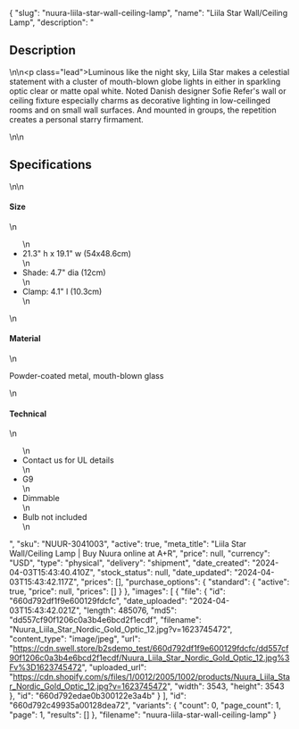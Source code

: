 {
  "slug": "nuura-liila-star-wall-ceiling-lamp",
  "name": "Liila Star Wall/Ceiling Lamp",
  "description": "<h2>Description</h2>\n<!-- split -->\n<p class=\"lead\">Luminous like the night sky, Liila Star makes a celestial statement with a cluster of mouth-blown globe lights in either in sparkling optic clear or matte opal white. Noted Danish designer Sofie Refer's wall or ceiling fixture especially charms as decorative lighting in low-ceilinged rooms and on small wall surfaces. And mounted in groups, the repetition creates a personal starry firmament. </p>\n<!-- split -->\n<h2>Specifications</h2>\n<!-- split -->\n<h4>Size</h4>\n<ul>\n<li>21.3\" h x 19.1\" w (54x48.6cm)</li>\n<li>Shade: 4.7\" dia (12cm)</li>\n<li>Clamp: 4.1\" l (10.3cm)</li>\n</ul>\n<h4>Material</h4>\n<p>Powder-coated metal, mouth-blown glass</p>\n<h4>Technical</h4>\n<ul>\n<li>Contact us for UL details</li>\n<li>G9</li>\n<li>Dimmable</li>\n<li>Bulb not included</li>\n</ul>",
  "sku": "NUUR-3041003",
  "active": true,
  "meta_title": "Liila Star Wall/Ceiling Lamp | Buy Nuura online at A+R",
  "price": null,
  "currency": "USD",
  "type": "physical",
  "delivery": "shipment",
  "date_created": "2024-04-03T15:43:40.410Z",
  "stock_status": null,
  "date_updated": "2024-04-03T15:43:42.117Z",
  "prices": [],
  "purchase_options": {
    "standard": {
      "active": true,
      "price": null,
      "prices": []
    }
  },
  "images": [
    {
      "file": {
        "id": "660d792df1f9e600129fdcfc",
        "date_uploaded": "2024-04-03T15:43:42.021Z",
        "length": 485076,
        "md5": "dd557cf90f1206c0a3b4e6bcd2f1ecdf",
        "filename": "Nuura_Liila_Star_Nordic_Gold_Optic_12.jpg?v=1623745472",
        "content_type": "image/jpeg",
        "url": "https://cdn.swell.store/b2sdemo_test/660d792df1f9e600129fdcfc/dd557cf90f1206c0a3b4e6bcd2f1ecdf/Nuura_Liila_Star_Nordic_Gold_Optic_12.jpg%3Fv%3D1623745472",
        "uploaded_url": "https://cdn.shopify.com/s/files/1/0012/2005/1002/products/Nuura_Liila_Star_Nordic_Gold_Optic_12.jpg?v=1623745472",
        "width": 3543,
        "height": 3543
      },
      "id": "660d792edae0b300122e3a4b"
    }
  ],
  "id": "660d792c49935a00128dea72",
  "variants": {
    "count": 0,
    "page_count": 1,
    "page": 1,
    "results": []
  },
  "filename": "nuura-liila-star-wall-ceiling-lamp"
}